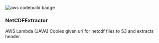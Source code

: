 ![aws codebuild badge](https://codebuild.ap-southeast-2.amazonaws.com/badges?uuid=eyJlbmNyeXB0ZWREYXRhIjoiNDZaWWJOSU92MVRsRVVDM21VNFJScHh5MWJ3c0pGcWxkZlUrWFlRQlJqaEdCVE9WV1g2VmRWdHI2WFdVT3VZU3J0c280NFJlWnFrWUx6QWRPNkRLREhRPSIsIml2UGFyYW1ldGVyU3BlYyI6IjF1ajZ3VHFXRTJUSE5oOEEiLCJtYXRlcmlhbFNldFNlcmlhbCI6MX0%3D&branch=master)

### NetCDFExtractor

AWS Lambda (JAVA) Copies given uri for netcdf files to S3 and extracts header.
